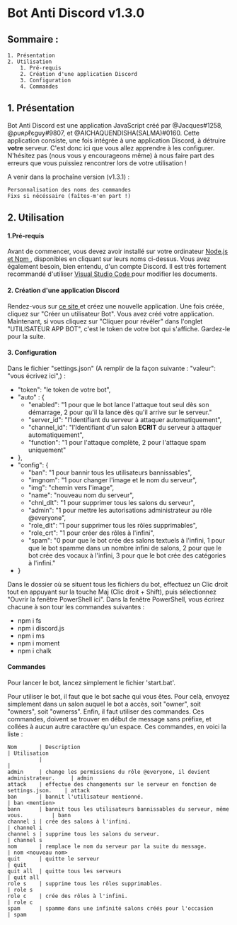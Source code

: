 # Bot Anti Discord v1.3.0


##    Sommaire :

    1. Présentation
    2. Utilisation
        1. Pré-requis
        2. Création d'une application Discord
        3. Configuration
        4. Commandes

## 1.  Présentation

Bot Anti Discord est une application JavaScript créé par @Jacques#1258, @ρυяρℓєgυу#9807, et 
@AICHAQUENDISHA(SALMA)#0160. Cette application consiste, une fois intégrée à une application 
Discord, à détruire **votre** serveur. C'est donc ici que vous allez apprendre à les 
configurer. N'hésitez pas (nous vous y encourageons même) à nous faire part des erreurs que 
vous puissiez rencontrer lors de votre utilisation !

A venir dans la prochaîne version (v1.3.1) :

    Personnalisation des noms des commandes
    Fixs si nécéssaire (faîtes-m'en part !)

## 2. Utilisation

#### 1.Pré-requis

Avant de commencer, vous devez avoir installé sur votre ordinateur [ Node.js et Npm ]( https://nodejs.org/en/ "Installer Node.js et Npm" ), disponibles en cliquant sur leurs noms ci-dessus. Vous avez également besoin, bien entendu, d'un compte Discord. Il est très fortement recommandé d'utiliser [ Visual Studio Code ]( https://code.visualstudio.com/download "Installer Visual Studio Code" ) pour modifier les documents.

#### 2. Création d'une application Discord

Rendez-vous sur [ ce site ]( https://discordapp.com/developers/applications/me/create "Vos applications Discord" ) et créez une nouvelle application. Une fois créée, cliquez sur 
"Créer un utilisateur Bot". Vous avez créé votre application. Maintenant, si vous cliquez sur "Cliquer pour révéler" dans l'onglet "UTILISATEUR APP BOT", c'est le token de votre bot qui s'affiche. Gardez-le pour la suite.

#### 3. Configuration

Dans le fichier "settings.json" (A remplir de la façon suivante : "valeur": "vous écrivez ici",) : 
* "token": "le token de votre bot",
* "auto" : {
    * "enabled": "1 pour que le bot lance l'attaque tout seul dès son démarrage, 2 pour qu'il la lance dès qu'il arrive sur le serveur."
    * "server_id": "l'Identifiant du serveur à attaquer automatiquement",
    * "channel_id": "l'Identifiant d'un salon **ECRIT** du serveur à attaquer automatiquement",
    * "function": "1 pour l'attaque complète, 2 pour l'attaque spam uniquement"
* },
* "config": {
    * "ban": "1 pour bannir tous les utilisateurs bannissables",
    * "imgnom": "1 pour changer l'image et le nom du serveur",
    * "img": "chemin vers l'image",
    * "name": "nouveau nom du serveur",
    * "chnl_dlt": "1 pour supprimer tous les salons du serveur",
    * "admin": "1 pour mettre les autorisations administrateur au rôle @everyone",
    * "role_dlt": "1 pour supprimer tous les rôles supprimables",
    * "role_crt": "1 pour créer des rôles à l'infini",
    * "spam": "0 pour que le bot crée des salons textuels à l'infini, 1 pour que le bot spamme dans un nombre infini de salons, 2 pour que le bot crée des vocaux à l'infini, 3 pour que le bot crée des catégories à l'infini."
* }

Dans le dossier où se situent tous les fichiers du bot, effectuez un Clic droit tout en appuyant sur la touche Maj (Clic droit + Shift), puis sélectionnez "Ouvrir la fenêtre PowerShell ici". Dans la fenêtre PowerShell, vous écrirez chacune à son tour les commandes suivantes :
* npm i fs
* npm i discord.js
* npm i ms
* npm i moment
* npm i chalk

#### Commandes

Pour lancer le bot, lancez simplement le fichier 'start.bat'.

Pour utiliser le bot, il faut que le bot sache qui vous êtes. Pour celà, envoyez simplement dans un salon auquel le bot a accès, soit "owner", soit "owners", soit "ownerss". Enfin, il faut utiliser des commandes. Ces commandes, doivent se trouver 
en début de message sans préfixe, et collées à aucun autre caractère qu'un espace. 
Ces commandes, en voici la liste : 


    Nom       | Description                                                              | Utilisation
              |                                                                          |
    admin     | change les permissions du rôle @everyone, il devient administrateur.     | admin
    attack    | effectue des changements sur le serveur en fonction de settings.json.    | attack
    ban       | bannit l'utilisateur mentionné.                                          | ban <mention>
    bann      | bannit tous les utilisateurs bannissables du serveur, même vous.         | bann
    channel i | crée des salons à l'infini.                                              | channel i
    channel s | supprime tous les salons du serveur.                                     | channel s
    nom       | remplace le nom du serveur par la suite du message.                      | nom <nouveau nom>
    quit      | quitte le serveur                                                        | quit
    quit all  | quitte tous les serveurs                                                 | quit all
    role s    | supprime tous les rôles supprimables.                                    | role s  
    role c    | crée des rôles à l'infini.                                               | role c
    spam      | spamme dans une infinité salons créés pour l'occasion                    | spam 
